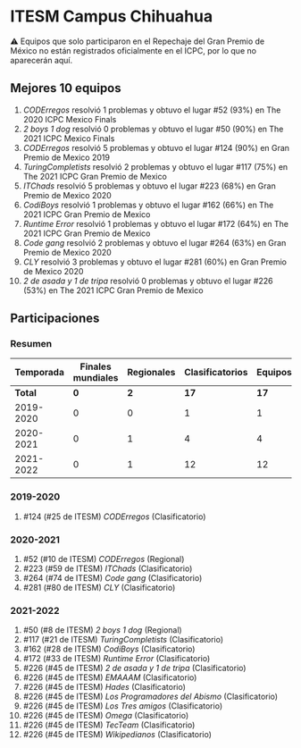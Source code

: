 # ITESM Campus Chihuahua

:warning: Equipos que solo participaron en el Repechaje del Gran Premio de México no están registrados oficialmente en el ICPC, por lo que no aparecerán aquí.

## Mejores 10 equipos

1. _CODErregos_ resolvió 1 problemas y obtuvo el lugar #52 (93%) en The 2020 ICPC Mexico Finals
1. _2 boys 1 dog_ resolvió 0 problemas y obtuvo el lugar #50 (90%) en The 2021 ICPC Mexico Finals
1. _CODErregos_ resolvió 5 problemas y obtuvo el lugar #124 (90%) en Gran Premio de Mexico 2019
1. _TuringCompletists_ resolvió 2 problemas y obtuvo el lugar #117 (75%) en The 2021 ICPC Gran Premio de Mexico
1. _ITChads_ resolvió 5 problemas y obtuvo el lugar #223 (68%) en Gran Premio de Mexico 2020
1. _CodiBoys_ resolvió 1 problemas y obtuvo el lugar #162 (66%) en The 2021 ICPC Gran Premio de Mexico
1. _Runtime Error_ resolvió 1 problemas y obtuvo el lugar #172 (64%) en The 2021 ICPC Gran Premio de Mexico
1. _Code gang_ resolvió 2 problemas y obtuvo el lugar #264 (63%) en Gran Premio de Mexico 2020
1. _CLY_ resolvió 3 problemas y obtuvo el lugar #281 (60%) en Gran Premio de Mexico 2020
1. _2 de asada y 1 de tripa_ resolvió 0 problemas y obtuvo el lugar #226 (53%) en The 2021 ICPC Gran Premio de Mexico

## Participaciones

### Resumen

| Temporada | Finales mundiales | Regionales | Clasificatorios | Equipos |
| --- | --- | --- | --- | --- |
| **Total** | **0** | **2** | **17** | **17** |
| 2019-2020 | 0 | 0 | 1 | 1 |
| 2020-2021 | 0 | 1 | 4 | 4 |
| 2021-2022 | 0 | 1 | 12 | 12 |

### 2019-2020

1. #124 (#25 de ITESM) _CODErregos_ (Clasificatorio)

### 2020-2021

1. #52 (#10 de ITESM) _CODErregos_ (Regional)
1. #223 (#59 de ITESM) _ITChads_ (Clasificatorio)
1. #264 (#74 de ITESM) _Code gang_ (Clasificatorio)
1. #281 (#80 de ITESM) _CLY_ (Clasificatorio)

### 2021-2022

1. #50 (#8 de ITESM) _2 boys 1 dog_ (Regional)
1. #117 (#21 de ITESM) _TuringCompletists_ (Clasificatorio)
1. #162 (#28 de ITESM) _CodiBoys_ (Clasificatorio)
1. #172 (#33 de ITESM) _Runtime Error_ (Clasificatorio)
1. #226 (#45 de ITESM) _2 de asada y 1 de tripa_ (Clasificatorio)
1. #226 (#45 de ITESM) _EMAAAM_ (Clasificatorio)
1. #226 (#45 de ITESM) _Hades_ (Clasificatorio)
1. #226 (#45 de ITESM) _Los Programadores del Abismo_ (Clasificatorio)
1. #226 (#45 de ITESM) _Los Tres amigos_ (Clasificatorio)
1. #226 (#45 de ITESM) _Omega_ (Clasificatorio)
1. #226 (#45 de ITESM) _TecTeam_ (Clasificatorio)
1. #226 (#45 de ITESM) _Wikipedianos_ (Clasificatorio)



